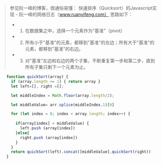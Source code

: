 
> 参见阮一峰的博客，很通俗易懂：
> 快速排序（Quicksort）的Javascript实现 - 阮一峰的网络日志（www.ruanyifeng.com）
> 思路如下：
> * 1. 在数据集之中，选择一个元素作为"基准"（pivot）
> * 2. 所有小于"基准"的元素，都移到"基准"的左边；所有大于"基准"的元素，都移到"基准"的右边。
> * 3. 对"基准"左边和右边的两个子集，不断重复第一步和第二步，直到所有子集只剩下一个元素为止。

```js
    function quickSort(array) {
      if (array.length <= 1) { return array }
      let left=[], right =[];

      let middleIndex = Math.floor(array.length/2);

      let middleValue= arr.splice(middleIndex,1)[0]

      for (let index = 0; index < array.length; index++) {
        
        if(array[index] < middleValue) {
          left.push (array[index])
        }else{
          right.push (array[index])
        }
      }
      return quickSort(left).concat([middleValue],quickSort(right))
    }
```